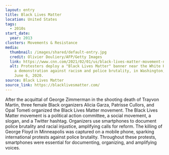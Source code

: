 ```yaml
---
layout: entry
title: Black Lives Matter
location: United States
tags:
  - 2010s
start_date:
  year: 2013
clusters: Movements & Resistance
media:
  thumbnail: /images/shared/default-entry.jpg
  credit: Olivier Douliery/AFP/Getty Images
  link: https://www.cnn.com/2021/02/01/us/black-lives-matter-movement-nobel-peace-prize-trnd/index.html
  alt: Protesters deploy a "Black Lives Matter" banner near the White House during
    a demonstration against racism and police brutality, in Washington, DC, on
    June 6, 2020.
source: Black Lives Matter
source_link: https://blacklivesmatter.com/
---
```

After the acquittal of George Zimmerman in the shooting death of Trayvon Martin, three female Black organizers Alicia Garza, Patrisse Cullors, and Opal Tometi organized the Black Lives Matter movement. The Black Lives Matter movement is a political action committee, a social movement, a slogan, and a Twitter hashtag. Organizers use smartphones to document police brutality and racial injustice, amplifying calls for reform. The killing of George Floyd in Minneapolis was captured on a mobile phone, sparking international protests against police brutality. Throughout these protests, smartphones were essential for documenting, organizing, and amplifying voices.